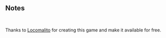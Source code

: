 ## Notes
<br/>

Thanks to [Locomalito](https://locomalito.com/maldita_castilla.php) for creating this game and make it available for free.
<br/>

